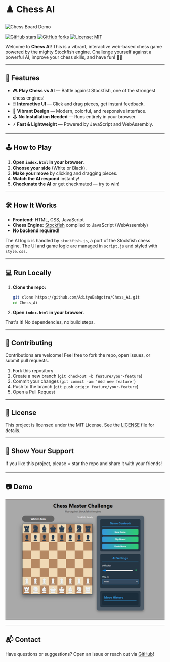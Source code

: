 # ♟️ Chess AI

![Chess Board Demo](demo.gif)

[![GitHub stars](https://img.shields.io/github/stars/yourusername/Chess_Ai?style=social)](https://github.com/yourusername/Chess_Ai/stargazers)
[![GitHub forks](https://img.shields.io/github/forks/yourusername/Chess_Ai?style=social)](https://github.com/yourusername/Chess_Ai/network)
[![License: MIT](https://img.shields.io/badge/License-MIT-yellow.svg)](LICENSE)

Welcome to **Chess AI**! This is a vibrant, interactive web-based chess game powered by the mighty Stockfish engine. Challenge yourself against a powerful AI, improve your chess skills, and have fun! 🧠✨

---

## 🚀 Features

- 🎮 **Play Chess vs AI** — Battle against Stockfish, one of the strongest chess engines!
- 🖱️ **Interactive UI** — Click and drag pieces, get instant feedback.
- 🌈 **Vibrant Design** — Modern, colorful, and responsive interface.
- 🕹️ **No Installation Needed** — Runs entirely in your browser.
- ⚡ **Fast & Lightweight** — Powered by JavaScript and WebAssembly.

---

## 🕹️ How to Play

1. **Open `index.html` in your browser.**
2. **Choose your side** (White or Black).
3. **Make your move** by clicking and dragging pieces.
4. **Watch the AI respond** instantly!
5. **Checkmate the AI** or get checkmated — try to win!

---

## 🛠️ How It Works

- **Frontend:** HTML, CSS, JavaScript
- **Chess Engine:** [Stockfish](https://stockfishchess.org/) compiled to JavaScript (WebAssembly)
- **No backend required!**

The AI logic is handled by `stockfish.js`, a port of the Stockfish chess engine. The UI and game logic are managed in `script.js` and styled with `style.css`.

---

## 💻 Run Locally

1. **Clone the repo:**
   ```bash
   git clone https://github.com/AdityaDabgotra/Chess_Ai.git
   cd Chess_Ai
   ```
2. **Open `index.html` in your browser.**

That's it! No dependencies, no build steps.

---

## 🤝 Contributing

Contributions are welcome! Feel free to fork the repo, open issues, or submit pull requests.

1. Fork this repository
2. Create a new branch (`git checkout -b feature/your-feature`)
3. Commit your changes (`git commit -am 'Add new feature'`)
4. Push to the branch (`git push origin feature/your-feature`)
5. Open a Pull Request

---

## 📄 License

This project is licensed under the MIT License. See the [LICENSE](LICENSE) file for details.

---

## 🌟 Show Your Support

If you like this project, please ⭐ star the repo and share it with your friends!

---

## 📷 Demo

![Demo Screenshot](image.png)

---

## 📬 Contact

Have questions or suggestions? Open an issue or reach out via [GitHub](https://github.com/yourusername/Chess_Ai)! 